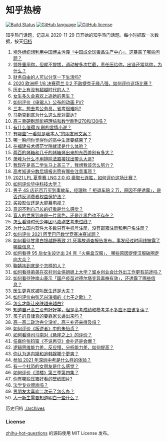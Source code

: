 # 知乎热榜
[![Build Status](https://github.com/ToWeLong/zhihu-hot-questions/workflows/CI/badge.svg)](https://github.com/ToWeLong/zhihu-hot-questions/actions)
[![GitHub language](https://img.shields.io/badge/language-golang-orange.svg)](https://golang.org/)
[![GitHub license](https://img.shields.io/github/license/ToWeLong/zhihu-hot-questions)](https://github.com/ToWeLong/zhihu-hot-questions/blob/main/LICENSE)

知乎热门话题，记录从 2020-11-29 日开始的知乎热门话题。每小时抓取一次数据，按天[归档](./archives)

<!-- BEGIN -->

1. [境外组织想利用中国博主污蔑「中国成全球毒品生产中心」，这暴露了哪些问题？](https://www.zhihu.com/question/467242610)
1. [领导重用你，但就不提拔，调动被多次拦截，责任压给你，出错还常骂你，为什么？](https://www.zhihu.com/question/371428511)
1. [财务自由的人可以分享一下生活吗?](https://www.zhihu.com/question/452616303)
1. [2020 欧洲杯 1/8 决赛荷兰 0:2 不敌捷克无缘八强，如何评价这场比赛？](https://www.zhihu.com/question/468318968)
1. [历史上有没有超越时代的人？](https://www.zhihu.com/question/25538697)
1. [女生多久会喜欢上追她的男生？](https://www.zhihu.com/question/318419047)
1. [如何评价《电锯人》公布的动画 PV?](https://www.zhihu.com/question/468160283)
1. [三本，想去考公务员，省考很难吗?](https://www.zhihu.com/question/332487091)
1. [马斯克到底为什么这么反对雷达?](https://www.zhihu.com/question/462569638)
1. [高三靠硬刷题能把理综和数学刷到270和130吗？](https://www.zhihu.com/question/36834794)
1. [有什么值得 N 刷的言情小说？](https://www.zhihu.com/question/446606462)
1. [有哪些“一看就是我本人”的朋友圈文案？](https://www.zhihu.com/question/463286469)
1. [哪一瞬间你觉得你的高中生涯要结束了？](https://www.zhihu.com/question/64830840)
1. [在福建技术师范学院就读是什么体验？](https://www.zhihu.com/question/401637435)
1. [两百的烤箱和几千的烤箱烤出来的东西差别有多大？](https://www.zhihu.com/question/30461311)
1. [萧峰为什么不用排除法直接找出带头大哥?](https://www.zhihu.com/question/465793725)
1. [我现在是高二学生马上高三了，我想我该怎么努力？](https://www.zhihu.com/question/464810572)
1. [高考知道分数后填报志愿有哪些注意事项？](https://www.zhihu.com/question/31602615)
1. [2021 LPL 夏季赛 LNG 2:0 iG 豪取七连胜，如何评价这场比赛？](https://www.zhihu.com/question/468185851)
1. [如何评价华中科技大学？](https://www.zhihu.com/question/28558672)
1. [男子 4S 店花百万买到事故车，经理称「 拒退车赔 2 万，原因不便透露」，是否违反消费者权益保护法？](https://www.zhihu.com/question/467888396)
1. [买投影仪还是大屏幕电视？](https://www.zhihu.com/question/22925179)
1. [意识不到自己长的好看是什么感觉？](https://www.zhihu.com/question/461571422)
1. [盲人的世界到底是一片黑色，还是连黑色也不存在？](https://www.zhihu.com/question/48476818)
1. [怎么看待时代少年团马嘉祺艺考未过线？](https://www.zhihu.com/question/467985728)
1. [为什么国内软件大多数只有手机号注册，没有邮箱注册和用户名注册？](https://www.zhihu.com/question/331360215)
1. [如何评价 2021 阿里巴巴数学竞赛决赛试题？](https://www.zhihu.com/question/467903915)
1. [如何看待甘肃白银越野赛致 21 死事故调查报告发布，事发经过时间线披露了哪些信息？](https://www.zhihu.com/question/467819232)
1. [如何看待 95 后女生设计出 24 克「火柴盒汉服」， 哪些原因促使汉服破圈走向大众？](https://www.zhihu.com/question/467576874)
1. [鞠婧祎到底是个怎样的人？](https://www.zhihu.com/question/451531217)
1. [如何看待弟弟在农村创业供姐姐上大学？留乡创业会比外出工作更有前途吗？](https://www.zhihu.com/question/467948955)
1. [如何看待钟南山表示「国产疫苗对德尔塔变异毒株有效」，还透露了哪些信息？](https://www.zhihu.com/question/467727614)
1. [医生更喜欢被叫医生还是大夫？](https://www.zhihu.com/question/392695588)
1. [如何评价由张艺兴演唱的《七子之歌》？](https://www.zhihu.com/question/468080201)
1. [怎么才能让皮肤越来越白?](https://www.zhihu.com/question/458127901)
1. [知道自己高三没有好好学，但是高考成绩和模考差不多应不应该复读？](https://www.zhihu.com/question/467132094)
1. [孩子的自律真的要靠家长逼出来吗？](https://www.zhihu.com/question/436192830)
1. [高一高二政治完全没听，高三补还来得及吗？](https://www.zhihu.com/question/467636227)
1. [如何评价《叛逆者》中的朱怡贞？](https://www.zhihu.com/question/464194950)
1. [如何看待司马南对《悬崖之上》的评价？](https://www.zhihu.com/question/462226337)
1. [任嘉伦张钧甯《不说再见》会扑还是会爆？](https://www.zhihu.com/question/465852395)
1. [逻辑思维能力差，反应慢，分析能力差，如何提高？](https://www.zhihu.com/question/20119939)
1. [你认为追内娱和追韩娱哪个更爽？](https://www.zhihu.com/question/467521263)
1. [参加 2021 年深圳中考是什么样的体验？](https://www.zhihu.com/question/413732438)
1. [有一个社恐的女朋友是什么感觉？](https://www.zhihu.com/question/323962570)
1. [如何评价《顶楼》第三季第四集？](https://www.zhihu.com/question/467430940)
1. [你有哪些压箱好看的壁纸图片?](https://www.zhihu.com/question/452324718)
1. [法学专业很难吗？](https://www.zhihu.com/question/312320326)
1. [男朋友太喜欢二次元了怎么办？](https://www.zhihu.com/question/402086093)
1. [大一新生需要知道明白一些什么？](https://www.zhihu.com/question/464836526)

<!-- END -->

历史归档 [./archives](./archives)


### License
[zhihu-hot-questions](https://github.com/towelong/zhihu-hot-questions) 的源码使用 MIT License 发布。